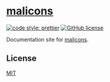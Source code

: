 # [malicons](http://malicons.surge.sh)

[![code style: prettier](https://img.shields.io/badge/code_style-prettier-ff69b4.svg)](https://github.com/prettier/prettier)
[![GitHub license](https://img.shields.io/badge/license-MIT-blue.svg)](https://github.com/malcodeman/malicons-site/blob/master/LICENSE)

Documentation site for [malicons](https://github.com/malcodeman/malicons).

## License

[MIT](./LICENSE)
